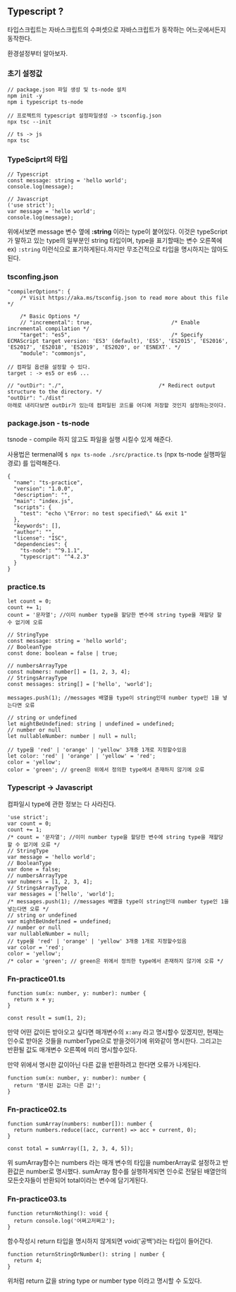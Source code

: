## Typescript ?

타입스크립트는 자바스크립트의 수퍼셋으로 자바스크립트가 동작하는 어느곳에서든지 동작한다.

환경설정부터 알아보자.

### 초기 설정값

```tsx
// package.json 파일 생성 및 ts-node 설치
npm init -y
npm i typescript ts-node

// 프로젝트의 typescript 설정파일생성 -> tsconfig.json
npx tsc --init

// ts -> js
npx tsc
```

### TypeSciprt의 타입

```tsx
// Typescript
const message: string = 'hello world';
console.log(message);

// Javascript
('use strict');
var message = 'hello world';
console.log(message);
```

위에서보면 message 변수 옆에 **:string** 이라는 type이 붙어있다. 이것은 typeScript가 말하고 있는 type의 일부분인 string 타입이며, type을 표기할때는 변수 오른쪽에 ex) `:string` 이런식으로 표기하게된다.하지만 무조건적으로 타입을 명시하지는 않아도 된다.

### tsconfing.json

```tsx
"compilerOptions": {
    /* Visit https://aka.ms/tsconfig.json to read more about this file */

    /* Basic Options */
    // "incremental": true,                         /* Enable incremental compilation */
    "target": "es5",                                /* Specify ECMAScript target version: 'ES3' (default), 'ES5', 'ES2015', 'ES2016', 'ES2017', 'ES2018', 'ES2019', 'ES2020', or 'ESNEXT'. */
    "module": "commonjs",

// 컴파일 옵션을 설정할 수 있다.
target : -> es5 or es6 ...

// "outDir": "./",                              /* Redirect output structure to the directory. */
"outDir": "./dist"
아래로 내리다보면 outDir가 있는데 컴파일된 코드를 어디에 저장할 것인지 설정하는것이다.
```

### package.json - ts-node

tsnode - compile 하지 않고도 파일을 실행 시킬수 있게 해준다.

사용법은 termenal에 `$ npx ts-node ./src/practice.ts` (npx ts-node 실행파일경로) 를 입력해준다.

```tsx
{
  "name": "ts-practice",
  "version": "1.0.0",
  "description": "",
  "main": "index.js",
  "scripts": {
    "test": "echo \"Error: no test specified\" && exit 1"
  },
  "keywords": [],
  "author": "",
  "license": "ISC",
  "dependencies": {
    "ts-node": "^9.1.1",
    "typescript": "^4.2.3"
  }
}
```

### practice.ts

```tsx
let count = 0;
count += 1;
count = '문자열'; //이미 number type을 할당한 변수에 string type을 재할당 할 수 없기에 오류

// StringType
const message: string = 'hello world';
// BooleanType
const done: boolean = false | true;

// numbersArrayType
const nubmers: number[] = [1, 2, 3, 4];
// StringsArrayType
const messages: string[] = ['hello', 'world'];

messages.push(1); //messages 배열을 type이 string인데 number type인 1을 넣는다면 오류

// string or undefined
let mightBeUndefined: string | undefined = undefined;
// number or null
let nullableNumber: number | null = null;

// type을 'red' | 'orange' | 'yellow' 3개중 1개로 지정할수있음
let color: 'red' | 'orange' | 'yellow' = 'red';
color = 'yellow';
color = 'green'; // green은 위에서 정의한 type에서 존재하지 않기에 오류
```

### Typescript → Javascript

컴파일시 type에 관한 정보는 다 사라진다.

```tsx
'use strict';
var count = 0;
count += 1;
/* count = '문자열'; //이미 number type을 할당한 변수에 string type을 재할당 할 수 없기에 오류 */
// StringType
var message = 'hello world';
// BooleanType
var done = false;
// numbersArrayType
var nubmers = [1, 2, 3, 4];
// StringsArrayType
var messages = ['hello', 'world'];
/* messages.push(1); //messages 배열을 type이 string인데 number type인 1을 넣는다면 오류 */
// string or undefined
var mightBeUndefined = undefined;
// number or null
var nullableNumber = null;
// type을 'red' | 'orange' | 'yellow' 3개중 1개로 지정할수있음
var color = 'red';
color = 'yellow';
/* color = 'green'; // green은 위에서 정의한 type에서 존재하지 않기에 오류 */
```

### Fn-practice01.ts

```tsx
function sum(x: number, y: number): number {
  return x + y;
}

const result = sum(1, 2);
```

만약 어떤 값이든 받아오고 싶다면 매개변수의 `x:any` 라고 명시할수 있겠지만, 현재는 인수로 받아온 것들을 numberType으로 받을것이기에 위와같이 명시한다. 그리고는 반환될 값도 매개변수 오른쪽에 미리 명시할수있다.

만약 위에서 명시한 값이아닌 다른 값을 반환하려고 한다면 오류가 나게된다.

```tsx
function sum(x: number, y: number): number {
  return '명시된 값과는 다른 값!';
}
```

### Fn-practice02.ts

```tsx
function sumArray(numbers: number[]): number {
  return numbers.reduce((acc, current) => acc + current, 0);
}

const total = sumArray([1, 2, 3, 4, 5]);
```

위 sumArray함수는 numbers 라는 매개 변수의 타입을 numberArray로 설정하고 반환값은 number로 명시했다. sumArray 함수를 실행하게되면 인수로 전달된 배열안의 모든숫자들이 반환되어 total이라는 변수에 담기게된다.

### Fn-practice03.ts

```tsx
function returnNothing(): void {
  return console.log('어쩌고저쩌고');
}
```

함수작성시 return 타입을 명시하지 않게되면 void('공백')라는 타입이 들어간다.

```tsx
function returnStringOrNumber(): string | number {
  return 4;
}
```

위처럼 return 값을 string type or number type 이라고 명시할 수 도있다.
